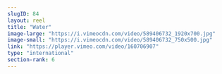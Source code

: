 ```yaml
---
slugID: 84 
layout: reel
title: "Water"
image-large: "https://i.vimeocdn.com/video/589406732_1920x700.jpg"
image-small: "https://i.vimeocdn.com/video/589406732_750x500.jpg"
link: "https://player.vimeo.com/video/160706907"
type: "international"
section-rank: 6
---
```

